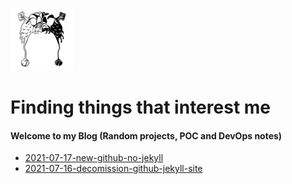 <a href="https://thraddash.github.io" target="_blank"><img src="https://raw.githubusercontent.com/thraddash/thraddash.github.io/master/avatar/light-dark-avatar.png" height="100" width="100" /></a>
# Finding things that interest me
#### Welcome to my Blog (Random projects, POC and DevOps notes)

* [2021-07-17-new-github-no-jekyll](posts/2021-07-17-new-github-no-jekyll.md)
* [2021-07-16-decomission-github-jekyll-site](posts/2021-07-16-decomission-github-jekyll-site.md) 
   
